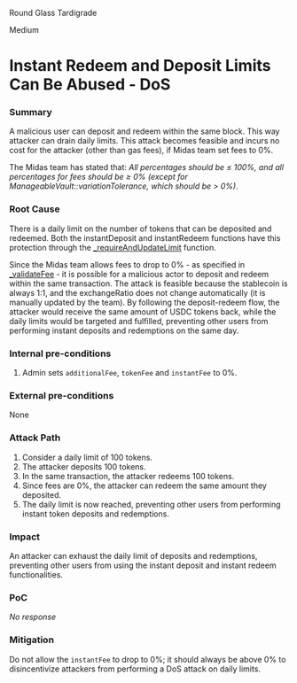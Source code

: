 Round Glass Tardigrade

Medium

# Instant Redeem and Deposit Limits Can Be Abused - DoS

### Summary

A malicious user can deposit and redeem within the same block. This way attacker can drain daily limits.  This attack becomes feasible and incurs no cost for the attacker (other than gas fees), if Midas team set fees to 0%. 

The Midas team has stated that:
_All percentages should be ≤ 100%, and all percentages for fees should be ≥ 0% (except for ManageableVault::variationTolerance, which should be > 0%)_.

### Root Cause

There is a daily limit on the number of tokens that can be deposited and redeemed. Both the instantDeposit and instantRedeem functions have this protection through the [_requireAndUpdateLimit](https://github.com/sherlock-audit/2024-08-midas-minter-redeemer/blob/main/midas-contracts/contracts/DepositVault.sol#L113) function.

Since the Midas team allows fees to drop to 0% - as specified in [_validateFee](https://github.com/sherlock-audit/2024-08-midas-minter-redeemer/blob/main/midas-contracts/contracts/abstract/ManageableVault.sol#L583) - it is possible for a malicious actor to deposit and redeem within the same transaction. The attack is feasible because the stablecoin is always 1:1, and the exchangeRatio does not change automatically (it is manually updated by the team). By following the deposit-redeem flow, the attacker would receive the same amount of USDC tokens back, while the daily limits would be targeted and fulfilled, preventing other users from performing instant deposits and redemptions on the same day.

### Internal pre-conditions

1. Admin sets `additionalFee`, `tokenFee` and `instantFee` to 0%.

### External pre-conditions
None

### Attack Path
1. Consider a daily limit of 100 tokens.
2. The attacker deposits 100 tokens.
3. In the same transaction, the attacker redeems 100 tokens.
4. Since fees are 0%, the attacker can redeem the same amount they deposited.
5. The daily limit is now reached, preventing other users from performing instant token deposits and redemptions.

### Impact
An attacker can exhaust the daily limit of deposits and redemptions, preventing other users from using the instant deposit and instant redeem functionalities.

### PoC

_No response_

### Mitigation
Do not allow the `instantFee` to drop to 0%; it should always be above 0% to disincentivize attackers from performing a DoS attack on daily limits.